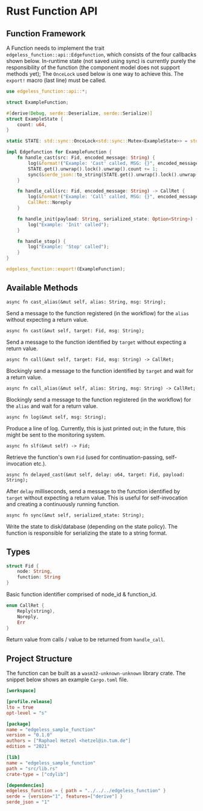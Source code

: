 # Rust Function API

## Function Framework

A Function needs to implement the trait `edgeless_function::api::Edgefunction`, which consists of the four callbacks shown below.
In-runtime state (not saved using sync) is currently purely the responsibility of the function (the component model does not support methods yet);
The `OnceLock` used below is one way to achieve this. The `export!` macro (last line) must be called.

```rust
use edgeless_function::api::*;

struct ExampleFunction;

#[derive(Debug, serde::Deserialize, serde::Serialize)]
struct ExampleState {
    count: u64,
}

static STATE: std::sync::OnceLock<std::sync::Mutex<ExampleState>> = std::sync::OnceLock::new();

impl Edgefunction for ExampleFunction {
    fn handle_cast(src: Fid, encoded_message: String) {
        log(&format!("Example: 'Cast' called, MSG: {}", encoded_message));
        STATE.get().unwrap().lock().unwrap().count += 1;
        sync(&serde_json::to_string(STATE.get().unwrap().lock().unwrap().deref()).unwrap());
    }

    fn handle_call(src: Fid, encoded_message: String) -> CallRet {
        log(&format!("Example: 'Call' called, MSG: {}", encoded_message));
        CallRet::Noreply
    }

    fn handle_init(payload: String, serialized_state: Option<String>) {
        log("Example: 'Init' called");
    }

    fn handle_stop() {
        log("Example: 'Stop' called");
    }
}

edgeless_function::export!(ExampleFunction);
```

## Available Methods

`async fn cast_alias(&mut self, alias: String, msg: String);`

Send a message to the function registered (in the workflow) for the `alias` without expecting a return value.

`async fn cast(&mut self, target: Fid, msg: String);`

Send a message to the function identified by `target` without expecting a return value.

`async fn call(&mut self, target: Fid, msg: String) -> CallRet;`

Blockingly send a message to the function identified by `target` and wait for a return value.

`async fn call_alias(&mut self, alias: String, msg: String) -> CallRet;`

Blockingly send a message to the function registered (in the workflow) for the `alias` and wait for a return value.

`async fn log(&mut self, msg: String);`

Produce a line of log.
Currently, this is just printed out; in the future, this might be sent to the monitoring system.

`async fn slf(&mut self) -> Fid;`

Retrieve the function's own `Fid` (used for continuation-passing, self-invocation etc.).

`async fn delayed_cast(&mut self, delay: u64, target: Fid, payload: String);`

After `delay` milliseconds, send a message to the function identified by `target` without expecting a return value.
This is useful for self-invocation and creating a continuously running function.

`async fn sync(&mut self, serialized_state: String);`

Write the state to disk/database (depending on the state policy).
The function is responsible for serializing the state to a string format.

## Types

```rust
struct Fid {
    node: String,
    function: String
}
```

Basic function identifier comprised of node_id & function_id.

```rust
enum CallRet {
    Reply(string),
    Noreply,
    Err
}
```

Return value from calls / value to be returned from `handle_call`.

## Project Structure

The function can be built as a `wasm32-unknown-unknown` library crate. The snippet below shows an example `Cargo.toml` file.

```toml
[workspace]

[profile.release]
lto = true
opt-level = "s"

[package]
name = "edgeless_sample_function"
version = "0.1.0"
authors = ["Raphael Hetzel <hetzel@in.tum.de"]
edition = "2021"

[lib]
name = "edgeless_sample_function"
path = "src/lib.rs"
crate-type = ["cdylib"]

[dependencies]
edgeless_function = { path = "../../../edgeless_function" }
serde = {version="1", features=["derive"] }
serde_json = "1"
```